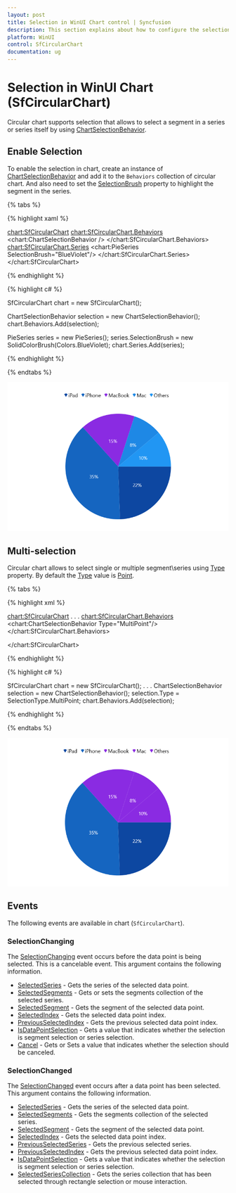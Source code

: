 ```yaml
---
layout: post
title: Selection in WinUI Chart control | Syncfusion
description: This section explains about how to configure the selection support and its features applying in WinUI Chart (SfCircularChart).
platform: WinUI
control: SfCircularChart
documentation: ug
---
```


# Selection in WinUI Chart (SfCircularChart)

Circular chart supports selection that allows to select a segment in a series or series itself by using [ChartSelectionBehavior](). 

## Enable Selection

To enable the selection in chart, create an instance of [ChartSelectionBehavior]() and add it to the `Behaviors` collection of circular chart. And also need to set the [SelectionBrush]() property to highlight the segment in the series.

{% tabs %}

{% highlight xaml %}

<chart:SfCircularChart>
    <chart:SfCircularChart.Behaviors>
        <chart:ChartSelectionBehavior />
    </chart:SfCircularChart.Behaviors>
<chart:SfCircularChart.Series>
    <chart:PieSeries SelectionBrush="BlueViolet"/>
</chart:SfCircularChart.Series>
</chart:SfCircularChart>

{% endhighlight %}

{% highlight c# %}

SfCircularChart chart = new SfCircularChart();

ChartSelectionBehavior selection = new ChartSelectionBehavior();
chart.Behaviors.Add(selection);

PieSeries series = new PieSeries();
series.SelectionBrush = new SolidColorBrush(Colors.BlueViolet);
chart.Series.Add(series);

{% endhighlight %}

{% endtabs %}

![Segment selection support in WinUI Pie Chart](Selection_Images/WinUI_pie_chart_selection.png)

## Multi-selection

Circular chart allows to select single or multiple segment\series using [Type]() property. By default the [Type]() value is [Point]().

{% tabs %}

{% highlight xml %}

<chart:SfCircularChart>
. . .
    <chart:SfCircularChart.Behaviors>
        <chart:ChartSelectionBehavior Type="MultiPoint"/>
    </chart:SfCircularChart.Behaviors>

</chart:SfCircularChart>

{% endhighlight %}

{% highlight c# %}

SfCircularChart chart = new SfCircularChart();
. . .
ChartSelectionBehavior selection = new ChartSelectionBehavior();
selection.Type = SelectionType.MultiPoint;
chart.Behaviors.Add(selection);

{% endhighlight %}

{% endtabs %}

![Multi-selection support in WinUI Pie Chart](Selection_Images/WinUI_pie_chart_multiple_selection.png)

## Events

The following events are available in chart (`SfCircularChart`).

### SelectionChanging

The [SelectionChanging]() event occurs before the data point is being selected. This is a cancelable event. This argument contains the following information.

* [SelectedSeries]() - Gets the series of the selected data point.
* [SelectedSegments]() - Gets or sets the segments collection of the selected series.
* [SelectedSegment]() - Gets the segment of the selected data point.
* [SelectedIndex]() - Gets the selected data point index.
* [PreviousSelectedIndex]() - Gets the previous selected data point index.
* [IsDataPointSelection]() - Gets a value that indicates whether the selection is segment selection or series selection.
* [Cancel]() - Gets or Sets a value that indicates whether the selection should be canceled.

### SelectionChanged

The [SelectionChanged]() event occurs after a data point has been selected. This argument contains the following information.

* [SelectedSeries]() - Gets the series of the selected data point.
* [SelectedSegments]() - Gets the segments collection of the selected series.
* [SelectedSegment]() - Gets the segment of the selected data point.
* [SelectedIndex]() - Gets the selected data point index.
* [PreviousSelectedSeries]() - Gets the previous selected series.
* [PreviousSelectedIndex]() - Gets the previous selected data point index.
* [IsDataPointSelection]() - Gets a value that indicates whether the selection is segment selection or series selection.
* [SelectedSeriesCollection]() - Gets the series collection that has been selected through rectangle selection or mouse interaction.
